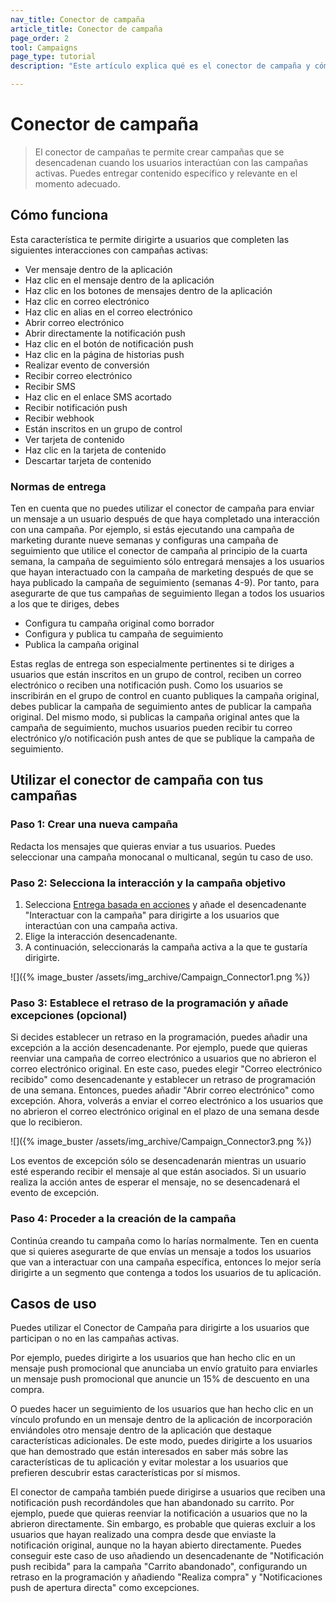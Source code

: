```yaml
---
nav_title: Conector de campaña
article_title: Conector de campaña
page_order: 2
tool: Campaigns
page_type: tutorial
description: "Este artículo explica qué es el conector de campaña y cómo utilizarlo para entregar contenido específico y relevante en el momento adecuado."

---
```

# Conector de campaña

> El conector de campañas te permite crear campañas que se desencadenan cuando los usuarios interactúan con las campañas activas. Puedes entregar contenido específico y relevante en el momento adecuado.

## Cómo funciona

Esta característica te permite dirigirte a usuarios que completen las siguientes interacciones con campañas activas:

- Ver mensaje dentro de la aplicación
- Haz clic en el mensaje dentro de la aplicación
- Haz clic en los botones de mensajes dentro de la aplicación
- Haz clic en correo electrónico
- Haz clic en alias en el correo electrónico
- Abrir correo electrónico
- Abrir directamente la notificación push
- Haz clic en el botón de notificación push
- Haz clic en la página de historias push
- Realizar evento de conversión
- Recibir correo electrónico
- Recibir SMS
- Haz clic en el enlace SMS acortado
- Recibir notificación push
- Recibir webhook
- Están inscritos en un grupo de control
- Ver tarjeta de contenido
- Haz clic en la tarjeta de contenido
- Descartar tarjeta de contenido

### Normas de entrega

Ten en cuenta que no puedes utilizar el conector de campaña para enviar un mensaje a un usuario después de que haya completado una interacción con una campaña. Por ejemplo, si estás ejecutando una campaña de marketing durante nueve semanas y configuras una campaña de seguimiento que utilice el conector de campaña al principio de la cuarta semana, la campaña de seguimiento sólo entregará mensajes a los usuarios que hayan interactuado con la campaña de marketing después de que se haya publicado la campaña de seguimiento (semanas 4-9). Por tanto, para asegurarte de que tus campañas de seguimiento llegan a todos los usuarios a los que te diriges, debes

- Configura tu campaña original como borrador
- Configura y publica tu campaña de seguimiento
- Publica la campaña original

Estas reglas de entrega son especialmente pertinentes si te diriges a usuarios que están inscritos en un grupo de control, reciben un correo electrónico o reciben una notificación push. Como los usuarios se inscribirán en el grupo de control en cuanto publiques la campaña original, debes publicar la campaña de seguimiento antes de publicar la campaña original. Del mismo modo, si publicas la campaña original antes que la campaña de seguimiento, muchos usuarios pueden recibir tu correo electrónico y/o notificación push antes de que se publique la campaña de seguimiento.

## Utilizar el conector de campaña con tus campañas

### Paso 1: Crear una nueva campaña

Redacta los mensajes que quieras enviar a tus usuarios. Puedes seleccionar una campaña monocanal o multicanal, según tu caso de uso.

### Paso 2: Selecciona la interacción y la campaña objetivo

1. Selecciona [Entrega basada en acciones]({{site.baseurl}}/user_guide/engagement_tools/campaigns/building_campaigns/delivery_types/triggered_delivery/) y añade el desencadenante "Interactuar con la campaña" para dirigirte a los usuarios que interactúan con una campaña activa. 
2. Elige la interacción desencadenante. 
3. A continuación, seleccionarás la campaña activa a la que te gustaría dirigirte.

\![]({% image_buster /assets/img_archive/Campaign_Connector1.png %})

### Paso 3: Establece el retraso de la programación y añade excepciones (opcional)

Si decides establecer un retraso en la programación, puedes añadir una excepción a la acción desencadenante. Por ejemplo, puede que quieras reenviar una campaña de correo electrónico a usuarios que no abrieron el correo electrónico original.  En este caso, puedes elegir "Correo electrónico recibido" como desencadenante y establecer un retraso de programación de una semana. Entonces, puedes añadir "Abrir correo electrónico" como excepción. Ahora, volverás a enviar el correo electrónico a los usuarios que no abrieron el correo electrónico original en el plazo de una semana desde que lo recibieron.

\![]({% image_buster /assets/img_archive/Campaign_Connector3.png %})

Los eventos de excepción sólo se desencadenarán mientras un usuario esté esperando recibir el mensaje al que están asociados. Si un usuario realiza la acción antes de esperar el mensaje, no se desencadenará el evento de excepción.

### Paso 4: Proceder a la creación de la campaña

Continúa creando tu campaña como lo harías normalmente. Ten en cuenta que si quieres asegurarte de que envías un mensaje a todos los usuarios que van a interactuar con una campaña específica, entonces lo mejor sería dirigirte a un segmento que contenga a todos los usuarios de tu aplicación.

## Casos de uso

Puedes utilizar el Conector de Campaña para dirigirte a los usuarios que participan o no en las campañas activas.

Por ejemplo, puedes dirigirte a los usuarios que han hecho clic en un mensaje push promocional que anunciaba un envío gratuito para enviarles un mensaje push promocional que anuncie un 15% de descuento en una compra.

O puedes hacer un seguimiento de los usuarios que han hecho clic en un vínculo profundo en un mensaje dentro de la aplicación de incorporación enviándoles otro mensaje dentro de la aplicación que destaque características adicionales.  De este modo, puedes dirigirte a los usuarios que han demostrado que están interesados en saber más sobre las características de tu aplicación y evitar molestar a los usuarios que prefieren descubrir estas características por sí mismos.

El conector de campaña también puede dirigirse a usuarios que reciben una notificación push recordándoles que han abandonado su carrito. Por ejemplo, puede que quieras reenviar la notificación a usuarios que no la abrieron directamente. Sin embargo, es probable que quieras excluir a los usuarios que hayan realizado una compra desde que enviaste la notificación original, aunque no la hayan abierto directamente. Puedes conseguir este caso de uso añadiendo un desencadenante de "Notificación push recibida" para la campaña "Carrito abandonado", configurando un retraso en la programación y añadiendo "Realiza compra" y "Notificaciones push de apertura directa" como excepciones.

